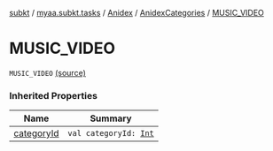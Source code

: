 [subkt](../../../index.md) / [myaa.subkt.tasks](../../index.md) / [Anidex](../index.md) / [AnidexCategories](index.md) / [MUSIC_VIDEO](./-m-u-s-i-c_-v-i-d-e-o.md)

# MUSIC_VIDEO

`MUSIC_VIDEO` [(source)](https://github.com/Myaamori/SubKt/blob/0.1.12/src/main/kotlin/myaa/subkt/tasks/tasks.kt#L1055)

### Inherited Properties

| Name | Summary |
|---|---|
| [categoryId](category-id.md) | `val categoryId: `[`Int`](https://kotlinlang.org/api/latest/jvm/stdlib/kotlin/-int/index.html) |
